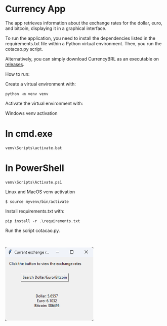# Currency App
The app retrieves information about the exchange rates for the dollar, euro, and bitcoin, displaying it in a graphical interface.

To run the application, you need to install the dependencies listed in the requirements.txt file within a Python virtual environment. Then, you run the cotacao.py script.

Alternatively, you can simply download CurrencyBRL as an executable on [releases](https://github.com/maiconwa/CurrencyBRL/releases).

How to run:

Create a virtual environment with: 

    python -m venv venv

Activate the virtual environment with:

Windows venv activation

# In cmd.exe

    venv\Scripts\activate.bat

# In PowerShell

    venv\Scripts\Activate.ps1

Linux and MacOS venv activation

    $ source myvenv/bin/activate

Install requirements.txt with:

    pip install -r .\requirements.txt

Run the script cotacao.py.

<br>

![alt text](image/image.png)

<br>
